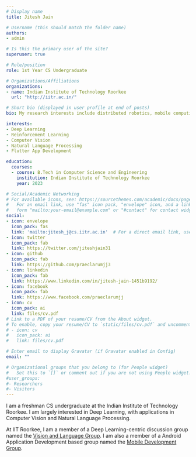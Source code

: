 ```yaml
---
# Display name
title: Jitesh Jain

# Username (this should match the folder name)
authors:
- admin

# Is this the primary user of the site?
superuser: true

# Role/position
role: 1st Year CS Undergraduate

# Organizations/Affiliations
organizations:
- name: Indian Institute of Technology Roorkee
  url: "http://iitr.ac.in/"

# Short bio (displayed in user profile at end of posts)
bio: My research interests include distributed robotics, mobile computing and programmable matter.

interests:
- Deep Learning
- Reinforcement Learning
- Computer Vision
- Natural Language Processing
- Flutter App Development

education:
  courses:
  - course: B.Tech in Computer Science and Engineering
    institution: Indian Institute of Technology Roorkee
    year: 2023

# Social/Academic Networking
# For available icons, see: https://sourcethemes.com/academic/docs/page-builder/#icons
#   For an email link, use "fas" icon pack, "envelope" icon, and a link in the
#   form "mailto:your-email@example.com" or "#contact" for contact widget.
social:
- icon: envelope
  icon_pack: fas
  link: 'mailto:jitesh_j@cs.iitr.ac.in'  # For a direct email link, use "mailto:test@example.org".
- icon: twitter
  icon_pack: fab
  link: https://twitter.com/jiteshjain31
- icon: github
  icon_pack: fab
  link: https://github.com/praeclarumjj3
- icon: linkedin
  icon_pack: fab
  link: https://www.linkedin.com/in/jitesh-jain-1451b9192/
- icon: facebook
  icon_pack: fab
  link: https://www.facebook.com/praeclarumjj
- icon: cv
  icon_pack: ai
  link: files/cv.pdf
# Link to a PDF of your resume/CV from the About widget.
# To enable, copy your resume/CV to `static/files/cv.pdf` and uncomment the lines below.
# - icon: cv
#   icon_pack: ai
#   link: files/cv.pdf

# Enter email to display Gravatar (if Gravatar enabled in Config)
email: ""

# Organizational groups that you belong to (for People widget)
#   Set this to `[]` or comment out if you are not using People widget.
#user_groups:
#- Researchers
#- Visitors
---
```


I am a freshman CS undergraduate at the Indian Institute of Technology Roorkee. I am largely interested in Deep Learning, with applications in Computer Vision and Natural Language Processing. 

At IIT Roorkee, I am a member of a Deep Learning-centric discussion group named the [Vision and Language Group](https://vlgiitr.github.io). I am also a member of a Android Application Development based group named the [Mobile Development Group](https://mdg.iitr.ac.in/).

